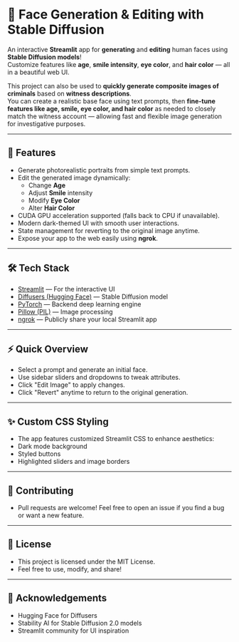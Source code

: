 # 🎨 Face Generation & Editing with Stable Diffusion

An interactive **Streamlit** app for **generating** and **editing** human faces using **Stable Diffusion models**!  
Customize features like **age**, **smile intensity**, **eye color**, and **hair color** — all in a beautiful web UI.

This project can also be used to **quickly generate composite images of criminals** based on **witness descriptions**.  
You can create a realistic base face using text prompts, then **fine-tune features like age, smile, eye color, and hair color** as needed to closely match the witness account — allowing fast and flexible image generation for investigative purposes.

---

## 🚀 Features

- Generate photorealistic portraits from simple text prompts.
- Edit the generated image dynamically:
  - Change **Age**
  - Adjust **Smile** intensity
  - Modify **Eye Color**
  - Alter **Hair Color**
- CUDA GPU acceleration supported (falls back to CPU if unavailable).
- Modern dark-themed UI with smooth user interactions.
- State management for reverting to the original image anytime.
- Expose your app to the web easily using **ngrok**.

---

## 🛠 Tech Stack

- [Streamlit](https://streamlit.io/) — For the interactive UI
- [Diffusers (Hugging Face)](https://huggingface.co/docs/diffusers/index) — Stable Diffusion model
- [PyTorch](https://pytorch.org/) — Backend deep learning engine
- [Pillow (PIL)](https://pypi.org/project/Pillow/) — Image processing
- [ngrok](https://ngrok.com/) — Publicly share your local Streamlit app

---
## ⚡ Quick Overview
- Select a prompt and generate an initial face.
- Use sidebar sliders and dropdowns to tweak attributes.
- Click "Edit Image" to apply changes.
- Click "Revert" anytime to return to the original generation.

---
## ✨ Custom CSS Styling
- The app features customized Streamlit CSS to enhance aesthetics:
- Dark mode background
- Styled buttons
- Highlighted sliders and image borders

---
## 🤝 Contributing
- Pull requests are welcome! Feel free to open an issue if you find a bug or want a new feature.

---
## 📄 License
- This project is licensed under the MIT License.
- Feel free to use, modify, and share!

---
## 🌟 Acknowledgements
- Hugging Face for Diffusers
- Stability AI for Stable Diffusion 2.0 models
- Streamlit community for UI inspiration
